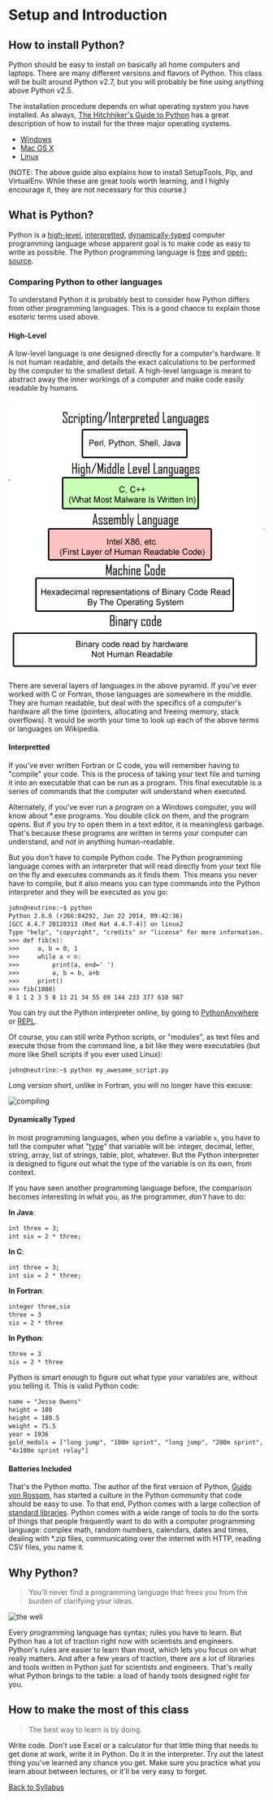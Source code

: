 # Setup and Introduction

## How to install Python?

Python should be easy to install on basically all home computers and laptops. There are many different versions and flavors of Python. This class will be built around Python v2.7, but you will probably be fine using anything above Python v2.5.

The installation procedure depends on what operating system you have installed. As always, [The Hitchhiker's Guide to Python](http://docs.python-guide.org/en/latest/) has a great description of how to install for the three major operating systems.

 * [Windows](http://docs.python-guide.org/en/latest/starting/install/win/)
 * [Mac OS X](http://docs.python-guide.org/en/latest/starting/install/osx/)
 * [Linux](http://docs.python-guide.org/en/latest/starting/install/linux/)

(NOTE: The above guide also explains how to install SetupTools, Pip, and VirtualEnv. While these are great tools worth learning, and I highly encourage it, they are not necessary for this course.)

## What is Python?

Python is a [high-level](https://en.wikipedia.org/wiki/High-level_programming_language), [interpretted](https://en.wikipedia.org/wiki/Interpreted_language), [dynamically-typed](https://en.wikipedia.org/wiki/Dynamic_programming_language) computer programming language whose apparent goal is to make code as easy to write as possible. The Python programming language is [free](http://www.howtogeek.com/howto/31717/what-do-the-phrases-free-speech-vs.-free-beer-really-mean/) and [open-source](https://en.wikipedia.org/wiki/Open_source#Computer_software).

### Comparing Python to other languages

To understand Python it is probably best to consider how Python differs from other programming languages. This is a good chance to explain those esoteric terms used above.

#### High-Level

A low-level language is one designed directly for a computer's hardware. It is not human readable, and details the exact calculations to be performed by the computer to the smallest detail. A high-level language is meant to abstract away the inner workings of a computer and make code easily readable by humans.

![high-level language diagram](../../resources/high_lvl_langs.png)

There are several layers of languages in the above pyramid. If you've ever worked with C or Fortran, those languages are somewhere in the middle. They are human readable, but deal with the specifics of a computer's hardware all the time (pointers, allocating and freeing memory, stack overflows). It would be worth your time to look up each of the above terms or languages on Wikipedia.

#### Interpretted

If you've ever written Fortran or C code, you will remember having to "compile" your code. This is the process of taking your text file and turning it into an executable that can be run as a program. This final executable is a series of commands that the computer will understand when executed.

Alternately, if you've ever run a program on a Windows computer, you will know about *.exe programs. You double click on them, and the program opens. But if you try to open them in a text editor, it is meaningless garbage. That's because these programs are written in terms your computer can understand, and not in anything human-readable.

But you don't have to compile Python code. The Python programming language comes with an interpreter that will read directly from your text file on the fly and executes commands as it finds them. This means you never have to compile, but it also means you can type commands into the Python interpreter and they will be executed as you go:

    john@neutrino:~$ python
    Python 2.6.6 (r266:84292, Jan 22 2014, 09:42:36) 
    [GCC 4.4.7 20120313 (Red Hat 4.4.7-4)] on linux2
    Type "help", "copyright", "credits" or "license" for more information.
    >>> def fib(n):
    >>>     a, b = 0, 1
    >>>     while a < n:
    >>>         print(a, end=' ')
    >>>         a, b = b, a+b
    >>>     print()
    >>> fib(1000)
    0 1 1 2 3 5 8 13 21 34 55 89 144 233 377 610 987

You can try out the Python interpreter online, by going to [PythonAnywhere](https://www.pythonanywhere.com/try-ipython/) or [REPL](http://repl.it/languages/Python3).

Of course, you can still write Python scripts, or "modules", as text files and execute those from the command line, a bit like they were executables (but more like Shell scripts if you ever used Linux):

    john@neutrino:~$ python my_awesome_script.py

Long version short, unlike in Fortran, you will no longer have this excuse:

![compiling](http://imgs.xkcd.com/comics/compiling.png)

#### Dynamically Typed

In most programming languages, when you define a variable `x`, you have to tell the computer what "[type](https://en.wikipedia.org/wiki/Data_type)" that variable will be: integer, decimal, letter, string, array, list of strings, table, plot, whatever. But the Python interpreter is designed to figure out what the type of the variable is on its own, from context.

If you have seen another programming language before, the comparison becomes interesting in what you, as the programmer, *don't* have to do:

**In Java**:

    int three = 3;
    int six = 2 * three;

**In C**:

    int three = 3;
    int six = 2 * three;

**In Fortran**:

    integer three,six
    three = 3
    six = 2 * three

**In Python**:

    three = 3
    six = 2 * three

Python is smart enough to figure out what type your variables are, without you telling it. This is valid Python code:

    name = "Jesse Owens"
    height = 180
    height = 180.5
    weight = 75.5
    year = 1936
    gold_medals = ["long jump", "100m sprint", "long jump", "200m sprint", "4x100m sprint relay"]

#### Batteries Included

That's the Python motto. The author of the first version of Python, [Guido von Rossom](http://en.wikipedia.org/wiki/Benevolent_dictator_for_life), has started a culture in the Python community that code should be easy to use. To that end, Python comes with a large collection of [standard libraries](https://en.wikipedia.org/wiki/Standard_library). Python comes with a wide range of tools to do the sorts of things that people frequently want to do with a computer programming language: complex math, random numbers, calendars, dates and times, dealing with *.zip files, communicating over the internet with HTTP, reading CSV files, you name it.

## Why Python?

> You'll never find a programming language that frees you from the burden of clarifying your ideas.

![the well](http://imgs.xkcd.com/comics/well_2.png)

Every programming language has syntax; rules you have to learn. But Python has a lot of traction right now with scientists and engineers. Python's rules are easier to learn than most, which lets you focus on what really matters. And after a few years of traction, there are a lot of libraries and tools written in Python just for scientists and engineers. That's really what Python brings to the table: a load of handy tools designed right for you.

## How to make the most of this class

> The best way to learn is by doing.

Write code. Don't use Excel or a calculator for that little thing that needs to get done at work, write it in Python. Do it in the interpreter. Try out the latest thing you've learned any chance you get. Make sure you practice what you learn about between lectures, or it'll be very easy to forget.

[Back to Syllabus](../../README.md)
